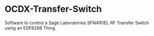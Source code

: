 # OCDX-Transfer-Switch
Software to control a Sage Laboratories SFN490EL RF Transfer Switch using an ESP8266 Thing.
